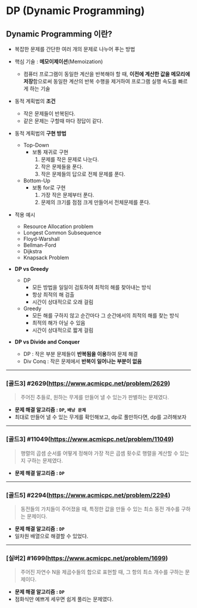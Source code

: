 # DP (Dynamic Programming)

## Dynamic Programming 이란?

* 복잡한 문제를 간단한 여러 개의 문제로 나누어 푸는 방법
* 핵심 기술 : **메모이제이션**(Memoization)
  * 컴퓨터 프로그램이 동일한 계산을 반복해야 할 때, **이전에 계산한 값을 메모리에 저장**함으로써
  동일한 계산의 반복 수행을 제거하여 프로그램 실행 속도를 빠르게 하는 기술


* 동적 계획법의 **조건**
  * 작은 문제들이 반복된다.
  * 같은 문제는 구할때 마다 정답이 같다.


* 동적 계획법의 **구현 방법**
  * Top-Down
    * 보통 재귀로 구현
      1. 문제를 작은 문제로 나눈다.
      2. 작은 문제들을 푼다.
      3. 작은 문제들의 답으로 전체 문제를 푼다.
  * Bottom-Up
    * 보통 for로 구현
      1. 가장 작은 문제부터 푼다.
      2. 문제의 크기를 점점 크게 만들어서 전체문제를 푼다.


* 적용 예시
  * Resource Allocation problem
  * Longest Common Subsequence
  * Floyd-Warshall
  * Bellman-Ford
  * Dijkstra
  * Knapsack Problem


* **DP vs Greedy**
  * DP
    * 모든 방법을 일일이 검토하여 최적의 해를 찾아내는 방식 
    * 항상 최적의 해 검출
    * 시간이 상대적으로 오래 걸림
  * Greedy
    * 모든 해를 구하지 않고 순간마다 그 순간에서의 최적의 해를 찾는 방식  
    * 최적의 해가 아닐 수 있음
    * 시간이 상대적으로 짧게 걸림


* **DP vs Divide and Conquer**
  * DP : 작은 부분 문제들이 **반복됨을 이용**하여 문제 해결
  * Div Conq : 작은 문제에서 **반복이 일어나는 부분이 없음**
    
---

### [골드3] #2629(https://www.acmicpc.net/problem/2629)

> 주어진 추들로, 원하는 무게를 만들어 낼 수 있는가 판별하는 문제였다.
 
* **문제 해결 알고리즘 : `DP`, `배낭 문제`**
* 최대로 만들어 낼 수 있는 무게를 확인해보고, dp로 풀만하다면, dp를 고려해보자

---

### [골드3] #11049(https://www.acmicpc.net/problem/11049)

>행렬의 곱셈 순서를 어떻게 정해야 가장 적은 곱셈 횟수로 행렬을 계산할 수 있는지 구하는 문제였다.  

* **문제 해결 알고리즘 : ```DP```**

---

### [골드5] #2294(https://www.acmicpc.net/problem/2294)

> 동전들의 가치들이 주어졌을 때, 특정한 값을 만들 수 있는 최소 동전 개수를 구하는 문제이다.
* **문제 해결 알고리즘 : ```DP```**
* 일차원 배열으로 해결할 수 있었다.
---

### [실버2] #1699(https://www.acmicpc.net/problem/1699)

> 주어진 자연수 N을 제곱수들의 합으로 표현할 때, 그 항의 최소 개수를 구하는 문제이다.

* **문제 해결 알고리즘 : ```DP```**
* 점화식만 예쁘게 세우면 쉽게 풀리는 문제였다.